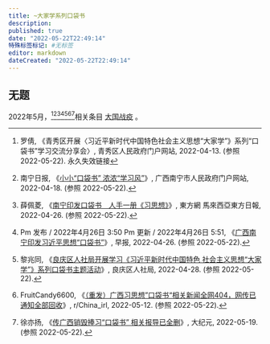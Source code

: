 ```yaml
---
title: ~大家学系列口袋书
description:
published: true
date: "2022-05-22T22:49:14"
特殊标签标记: #无标签
editor: markdown
dateCreated: "2022-05-22T22:49:14"
---
```


## 无题

2022年5月，[^1][^2][^3][^4][^5][^6][^7]相关条目 [大国战疫](/book/DaGuoZhanYi.md) 。

[^1]: 罗倩, 《青秀区开展〈习近平新时代中国特色社会主义思想“大家学”》系列“口袋书”学习交流分享会〉, 青秀区人民政府门户网站, 2022-04-13. (参照 2022-05-22). 永久失效链接
[^2]: 南宁日报, 《[小小“口袋书” 浓浓“学习风”](https://web.archive.org/web/20220428130754/https://www.nanning.gov.cn/ywzx/nnyw/2022nzwdt/t5150313.html)》, 广西南宁市人民政府门户网站, 2022-04-18. (参照 2022-05-22).
[^3]: 薛佩菱, 《[南宁印发口袋书　人手一册《习思想》](https://web.archive.org/web/20220428230935/https://www.orientaldaily.com.my/news/international/2022/04/26/482535)》, 東方網 馬來西亞東方日報, 2022-04-26. (参照 2022-05-22).
[^4]: Pm 发布 / 2022年4月26日 3:50 Pm 更新 / 2022年4月26日 5:51, 《[广西南宁印发习近平思想“口袋书”](https://web.archive.org/web/20220427175258/https://www.zaobao.com.sg/realtime/china/story20220426-1266685)》, 早报, 2022-04-26. (参照 2022-05-22).
[^5]: 黎兆同, 《[良庆区人社局开展学习《习近平新时代中国特色 社会主义思想“大家学”》系列口袋书主题活动](http://archiveiya74codqgiixo33q62qlrqtkgmcitqx5u2oeqnmn5bpcbiyd.onion/keY3b)》, 良庆区人社局, 2022-04-28. (参照 2022-05-22).
[^6]: FruitCandy6600, 《[（重发）广西习思想”口袋书“相关新闻全网404，网传已通知全部回收](https://web.archive.org/web/20220516021231/https://www.reddit.com/r/China_irl/comments/unsd32/重发广西习思想口袋书相关新闻全网404网传已通知全部回收/)》, r/China_irl, 2022-05-12. (参照 2022-05-22).
[^7]: 徐亦扬, 《[传广西销毁捧习“口袋书” 相关报导已全删](https://web.archive.org/web/20220520184118/https://www.epochtimes.com/gb/22/5/18/n13740103.htm)》, 大纪元, 2022-05-19. (参照 2022-05-22).
